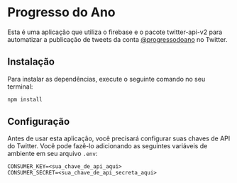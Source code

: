# Progresso do Ano
Esta é uma aplicação que utiliza o firebase e o pacote twitter-api-v2 para automatizar a publicação de tweets da conta [@progressodoano](https://twitter.com/progressodoano) no Twitter.

## Instalação
Para instalar as dependências, execute o seguinte comando no seu terminal:

```bash
npm install
```

## Configuração
Antes de usar esta aplicação, você precisará configurar suas chaves de API do Twitter. Você pode fazê-lo adicionando as seguintes variáveis de ambiente em seu arquivo `.env`:

```
CONSUMER_KEY=<sua_chave_de_api_aqui>
CONSUMER_SECRET=<sua_chave_de_api_secreta_aqui>
```
